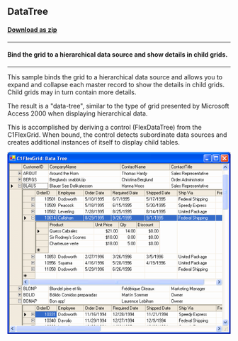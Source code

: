 ## DataTree
#### [Download as zip](https://grapecity.github.io/DownGit/#/home?url=https://github.com/GrapeCity/ComponentOne-WinForms-Samples/tree/master/NetFramework\FlexGrid\VB\DataTree)
____
#### Bind the grid to a hierarchical data source and show details in child grids.
____
This sample binds the grid to a hierarchical data source and allows you to expand and collapse each master record to show the details in child grids.
Child grids may in turn contain more details.

The result is a "data-tree", similar to the type of grid presented by Microsoft Access 2000 when displaying hierarchical data.

This is accomplished by deriving a control (FlexDataTree) from the C1FlexGrid.
When bound, the control detects subordinate data sources and creates additional instances of itself to display child tables.

![screenshot](screenshot.png)
